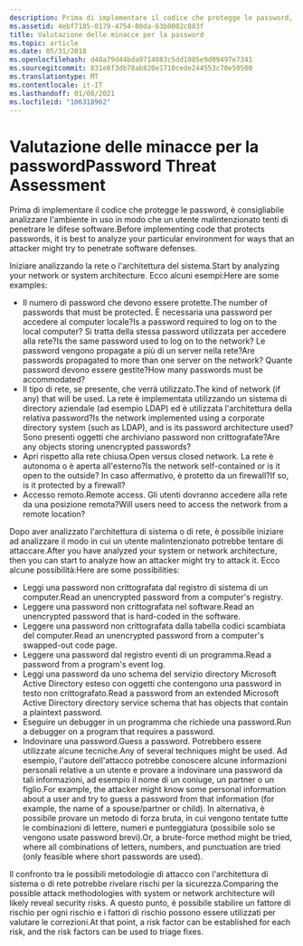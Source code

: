 ```yaml
---
description: Prima di implementare il codice che protegge le password, è consigliabile analizzare l'ambiente in uso in modo che un utente malintenzionato tenti di penetrare le difese software.
ms.assetid: 4ebf7185-0179-4754-80da-63b0002c883f
title: Valutazione delle minacce per la password
ms.topic: article
ms.date: 05/31/2018
ms.openlocfilehash: d48a79d44bda9714083c5dd1085e9d09497e7341
ms.sourcegitcommit: 831e8f3db78ab820e1710cede244553c70e50500
ms.translationtype: MT
ms.contentlocale: it-IT
ms.lasthandoff: 01/08/2021
ms.locfileid: "106318962"
---
```

# <a name="password-threat-assessment"></a><span data-ttu-id="70af8-103">Valutazione delle minacce per la password</span><span class="sxs-lookup"><span data-stu-id="70af8-103">Password Threat Assessment</span></span>

<span data-ttu-id="70af8-104">Prima di implementare il codice che protegge le password, è consigliabile analizzare l'ambiente in uso in modo che un utente malintenzionato tenti di penetrare le difese software.</span><span class="sxs-lookup"><span data-stu-id="70af8-104">Before implementing code that protects passwords, it is best to analyze your particular environment for ways that an attacker might try to penetrate software defenses.</span></span>

<span data-ttu-id="70af8-105">Iniziare analizzando la rete o l'architettura del sistema.</span><span class="sxs-lookup"><span data-stu-id="70af8-105">Start by analyzing your network or system architecture.</span></span> <span data-ttu-id="70af8-106">Ecco alcuni esempi:</span><span class="sxs-lookup"><span data-stu-id="70af8-106">Here are some examples:</span></span>

-   <span data-ttu-id="70af8-107">Il numero di password che devono essere protette.</span><span class="sxs-lookup"><span data-stu-id="70af8-107">The number of passwords that must be protected.</span></span> <span data-ttu-id="70af8-108">È necessaria una password per accedere al computer locale?</span><span class="sxs-lookup"><span data-stu-id="70af8-108">Is a password required to log on to the local computer?</span></span> <span data-ttu-id="70af8-109">Si tratta della stessa password utilizzata per accedere alla rete?</span><span class="sxs-lookup"><span data-stu-id="70af8-109">Is the same password used to log on to the network?</span></span> <span data-ttu-id="70af8-110">Le password vengono propagate a più di un server nella rete?</span><span class="sxs-lookup"><span data-stu-id="70af8-110">Are passwords propagated to more than one server on the network?</span></span> <span data-ttu-id="70af8-111">Quante password devono essere gestite?</span><span class="sxs-lookup"><span data-stu-id="70af8-111">How many passwords must be accommodated?</span></span>
-   <span data-ttu-id="70af8-112">Il tipo di rete, se presente, che verrà utilizzato.</span><span class="sxs-lookup"><span data-stu-id="70af8-112">The kind of network (if any) that will be used.</span></span> <span data-ttu-id="70af8-113">La rete è implementata utilizzando un sistema di directory aziendale (ad esempio LDAP) ed è utilizzata l'architettura della relativa password?</span><span class="sxs-lookup"><span data-stu-id="70af8-113">Is the network implemented using a corporate directory system (such as LDAP), and is its password architecture used?</span></span> <span data-ttu-id="70af8-114">Sono presenti oggetti che archiviano password non crittografate?</span><span class="sxs-lookup"><span data-stu-id="70af8-114">Are any objects storing unencrypted passwords?</span></span>
-   <span data-ttu-id="70af8-115">Apri rispetto alla rete chiusa.</span><span class="sxs-lookup"><span data-stu-id="70af8-115">Open versus closed network.</span></span> <span data-ttu-id="70af8-116">La rete è autonoma o è aperta all'esterno?</span><span class="sxs-lookup"><span data-stu-id="70af8-116">Is the network self-contained or is it open to the outside?</span></span> <span data-ttu-id="70af8-117">In caso affermativo, è protetto da un firewall?</span><span class="sxs-lookup"><span data-stu-id="70af8-117">If so, is it protected by a firewall?</span></span>
-   <span data-ttu-id="70af8-118">Accesso remoto.</span><span class="sxs-lookup"><span data-stu-id="70af8-118">Remote access.</span></span> <span data-ttu-id="70af8-119">Gli utenti dovranno accedere alla rete da una posizione remota?</span><span class="sxs-lookup"><span data-stu-id="70af8-119">Will users need to access the network from a remote location?</span></span>

<span data-ttu-id="70af8-120">Dopo aver analizzato l'architettura di sistema o di rete, è possibile iniziare ad analizzare il modo in cui un utente malintenzionato potrebbe tentare di attaccare.</span><span class="sxs-lookup"><span data-stu-id="70af8-120">After you have analyzed your system or network architecture, then you can start to analyze how an attacker might try to attack it.</span></span> <span data-ttu-id="70af8-121">Ecco alcune possibilità:</span><span class="sxs-lookup"><span data-stu-id="70af8-121">Here are some possibilities:</span></span>

-   <span data-ttu-id="70af8-122">Leggi una password non crittografata dal registro di sistema di un computer.</span><span class="sxs-lookup"><span data-stu-id="70af8-122">Read an unencrypted password from a computer's registry.</span></span>
-   <span data-ttu-id="70af8-123">Leggere una password non crittografata nel software.</span><span class="sxs-lookup"><span data-stu-id="70af8-123">Read an unencrypted password that is hard-coded in the software.</span></span>
-   <span data-ttu-id="70af8-124">Leggere una password non crittografata dalla tabella codici scambiata del computer.</span><span class="sxs-lookup"><span data-stu-id="70af8-124">Read an unencrypted password from a computer's swapped-out code page.</span></span>
-   <span data-ttu-id="70af8-125">Leggere una password dal registro eventi di un programma.</span><span class="sxs-lookup"><span data-stu-id="70af8-125">Read a password from a program's event log.</span></span>
-   <span data-ttu-id="70af8-126">Leggi una password da uno schema del servizio directory Microsoft Active Directory esteso con oggetti che contengono una password in testo non crittografato.</span><span class="sxs-lookup"><span data-stu-id="70af8-126">Read a password from an extended Microsoft Active Directory directory service schema that has objects that contain a plaintext password.</span></span>
-   <span data-ttu-id="70af8-127">Eseguire un debugger in un programma che richiede una password.</span><span class="sxs-lookup"><span data-stu-id="70af8-127">Run a debugger on a program that requires a password.</span></span>
-   <span data-ttu-id="70af8-128">Indovinare una password.</span><span class="sxs-lookup"><span data-stu-id="70af8-128">Guess a password.</span></span> <span data-ttu-id="70af8-129">Potrebbero essere utilizzate alcune tecniche.</span><span class="sxs-lookup"><span data-stu-id="70af8-129">Any of several techniques might be used.</span></span> <span data-ttu-id="70af8-130">Ad esempio, l'autore dell'attacco potrebbe conoscere alcune informazioni personali relative a un utente e provare a indovinare una password da tali informazioni, ad esempio il nome di un coniuge, un partner o un figlio.</span><span class="sxs-lookup"><span data-stu-id="70af8-130">For example, the attacker might know some personal information about a user and try to guess a password from that information (for example, the name of a spouse/partner or child).</span></span> <span data-ttu-id="70af8-131">In alternativa, è possibile provare un metodo di forza bruta, in cui vengono tentate tutte le combinazioni di lettere, numeri e punteggiatura (possibile solo se vengono usate password brevi).</span><span class="sxs-lookup"><span data-stu-id="70af8-131">Or, a brute-force method might be tried, where all combinations of letters, numbers, and punctuation are tried (only feasible where short passwords are used).</span></span>

<span data-ttu-id="70af8-132">Il confronto tra le possibili metodologie di attacco con l'architettura di sistema o di rete potrebbe rivelare rischi per la sicurezza.</span><span class="sxs-lookup"><span data-stu-id="70af8-132">Comparing the possible attack methodologies with system or network architecture will likely reveal security risks.</span></span> <span data-ttu-id="70af8-133">A questo punto, è possibile stabilire un fattore di rischio per ogni rischio e i fattori di rischio possono essere utilizzati per valutare le correzioni.</span><span class="sxs-lookup"><span data-stu-id="70af8-133">At that point, a risk factor can be established for each risk, and the risk factors can be used to triage fixes.</span></span>

 

 



